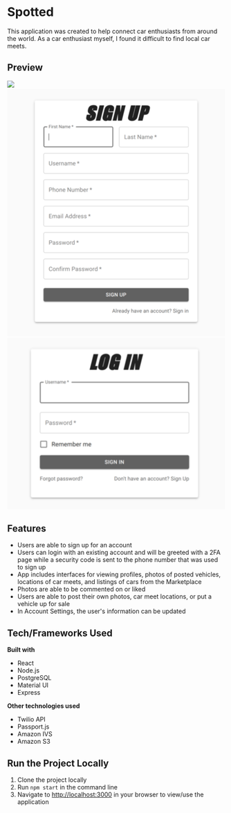 # Spotted
This application was created to help connect car enthusiasts from around the world.
As a car enthusiast myself, I found it difficult to find local car meets.

## Preview
![](landing.png)
![](signup.png)
![](login.png)

## Features

- Users are able to sign up for an account
- Users can login with an existing account and will be greeted with a 2FA page while a security code is sent to the phone number that was used to sign up
- App includes interfaces for viewing profiles, photos of posted vehicles, locations of car meets, and listings of cars from the Marketplace
- Photos are able to be commented on or liked
- Users are able to post their own photos, car meet locations, or put a vehicle up for sale
- In Account Settings, the user's information can be updated

## Tech/Frameworks Used ##
__Built with__
- React
- Node.js
- PostgreSQL
- Material UI
- Express

__Other technologies used__
- Twilio API
- Passport.js
- Amazon IVS
- Amazon S3

## Run the Project Locally ##

1. Clone the project locally
2. Run ```npm start``` in the command line
3. Navigate to [http://localhost:3000](http://localhost:3000) in your browser to view/use the application

